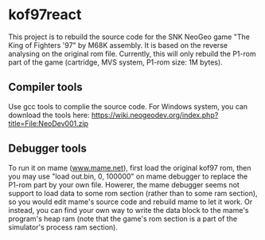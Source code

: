 # kof97react

This project is to rebuild the source code for the SNK NeoGeo game "The King of Fighters '97" by M68K assembly.
It is based on the reverse analysing on the original rom file.
Currently, this will only rebuild the P1-rom part of the game (cartridge, MVS system, P1-rom size: 1M bytes). 

## Compiler tools 
Use gcc tools to complie the source code.
For Windows system, you can download the tools here:
https://wiki.neogeodev.org/index.php?title=File:NeoDev001.zip

## Debugger tools
To run it on mame (www.mame.net), first load the original kof97 rom, then you may use "load out.bin, 0, 100000" on mame debugger to replace the P1-rom part by your own file. Howerer, the mame debugger seems not support to load data to some rom section (rather than to some ram section), so you would edit mame's source code and rebuild mame to let it work. Or instead, you can find your own way to write the data block to the mame's program's heap ram (note that the game's rom section is a part of the simulator's process ram section).
